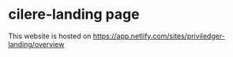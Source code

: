 # cilere-landing page

This website is hosted on https://app.netlify.com/sites/priviledger-landing/overview
